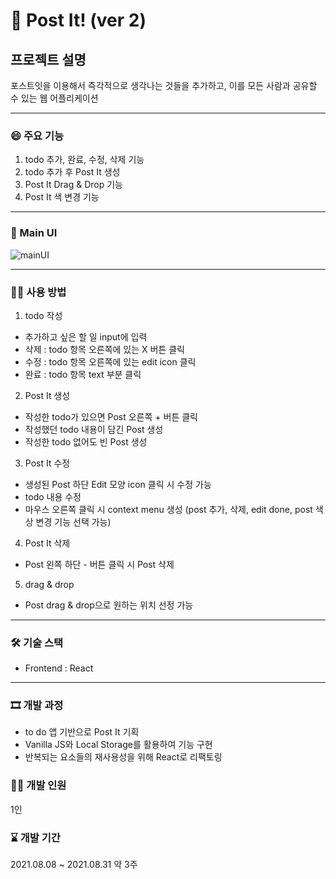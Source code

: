 # 📑 Post It! (ver 2)

## 프로젝트 설명
포스트잇을 이용해서 즉각적으로 생각나는 것들을 추가하고,
이를 모든 사람과 공유할 수 있는 웹 어플리케이션

---

### 😄 주요 기능

1. todo 추가, 완료, 수정, 삭제 기능
2. todo 추가 후 Post It 생성
3. Post It Drag & Drop 기능
4. Post It 색 변경 기능

---
<!-- Line -->

### 🔵 Main UI
![mainUI](https://user-images.githubusercontent.com/80020227/146299145-e08d38ae-c9fa-4c53-a90b-770330ceb588.JPG)

---

### 👨‍🏫 사용 방법

1. todo 작성
- 추가하고 싶은 할 일 input에 입력
- 삭제 : todo 항목 오른쪽에 있는 X 버튼 클릭
- 수정 : todo 항목 오른쪽에 있는 edit icon 클릭
- 완료 : todo 항목 text 부분 클릭

2. Post It 생성
- 작성한 todo가 있으면 Post 오른쪽 + 버튼 클릭
- 작성했던 todo 내용이 담긴 Post 생성
- 작성한 todo 없어도 빈 Post 생성

3. Post It 수정
- 생성된 Post 하단 Edit 모양 icon 클릭 시 수정 가능
- todo 내용 수정
- 마우스 오른쪽 클릭 시 context menu 생성 (post 추가, 삭제, edit done, post 색상 변경 기능 선택 가능)

4. Post It 삭제
- Post 왼쪽 하단 - 버튼 클릭 시 Post 삭제

5. drag & drop
- Post drag & drop으로 원하는 위치 선정 가능

---

### 🛠 기술 스택

- Frontend : React

---

### 🎞 개발 과정
 - to do 앱 기반으로 Post It 기획
 - Vanilla JS와 Local Storage를 활용하여 기능 구현
 - 반복되는 요소들의 재사용성을 위해 React로 리팩토링

### 👨‍💻 개발 인원
1인

### ⌛ 개발 기간
2021.08.08 ~ 2021.08.31 약 3주
